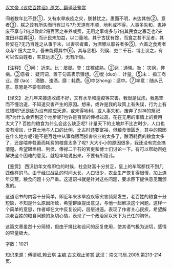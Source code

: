 [汉文帝《议佐百姓诏》原文、翻译及鉴赏](https://www.vrrw.net/wx/14065.html)

间者数年比不登①，又有水旱疾疫之灾，朕甚忧之。愚而不明，未达其咎②。意者③，朕之政有所失而行有过与?乃天道有不顺，地利或不得，人事多失和，鬼神废不享与?何以致此?将百官之奉养或费，无用之事或多与?何其民食之寡乏也?夫度田非益寡④，而计民未加益，以口量地，其于古犹有馀，而食之甚不足者，其咎安在?无乃百姓之从事于末，以害农者蕃，为酒醪以靡谷者多⑤，六畜之食焉者众与? 细大之义，吾未能得其中⑥。其与丞相、列侯、吏二千石、博士议之，有可以佐百姓者，率意远思⑦，无有所隐。

【注释】 ①间： 近来。比：屡屡。登：庄稼成熟。②达：通晓。咎： 灾祸，弊病。③意者： 疑问词，置于句首表示猜想。④度 (duo)： 计量。⑤末： 指工商业。醪 (lao)： 酒酿、浊酒。靡：耗费。⑥中(zhong)：适中。⑦率意：随从己意。意思是不要有顾虑。



【译文】 近几年来接连收成不好，又有水旱和瘟疫等灾害，我很是忧虑。我愚笨而不懂治道，不知道灾害产生的原因。想来，或许是我的政策上有失误，行为上有过错吧?还是因为没有顺应天道，或未得地利，或人事失和，废弃了对神的祭祀呢?为什么会弄到这个地步呢?也许是百官的俸禄过高，花在无用的事情上的费用太大了? 百姓的粮食为什么会这么缺乏呢? 计量天下的土地并不比古时少，人口也没有增加，计算土地与人口的比例，比古时还要富裕，但粮食很匮乏，其中的原因在什么地方呢?是不是百姓中从事商贩而损害农业的太多了，酿酒耗费的粮食太多了，还是喂养牲畜而耗费的粮食太多了呢? 大大小小的原因很多，我还没有完全搞清楚。希望跟丞相、列侯、俸禄二千石的官吏和博士们讨论一下。有可以帮助百姓解决这个困难的意见，就坦率地说出来，不要有所隐讳。

【鉴赏】 西汉初年文帝即位的时候，社会财富十分贫乏，皇上的车驾都找不到几匹像样的马。由于经过战乱的时间太长，人口很少，农业生产恢复得很慢，加上连年灾荒，粮食问题十分严重。这道诏书就是针对这些问题，要求臣下提供意见而颁发的。

这道诏书的内容十分简单，即近年来水旱疫疾等灾害频频发生，老百姓的粮食十分短缺，不知是什么原因所致，希望群臣提出意见，与他一起解决这个问题。这样一个简单的意思，作者却在文中反复设问，层层进逼。表现了作者关心民疾，希望解决老百姓的粮食问题的急切心情，表现了一个政治家以天下为己任的胸怀。

这篇文章虽然十分简短，但由于排比和设问的反复使用，使其语气极为迫切，感情的容量极大。

字数：1021

知识来源：傅德岷,赖云琪 主编.古文观止鉴赏.武汉：崇文书局.2005.第213-214页.

